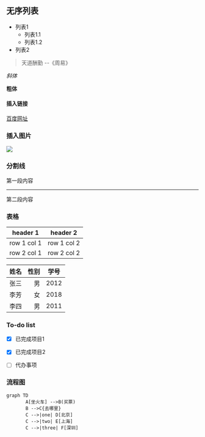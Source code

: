 ## 无序列表
- 列表1
   - 列表1.1
   - 列表1.2
- 列表2
> 天道酬勤    --《周易》

 *斜体*

**粗体**

#### 插入链接

[百度网址](http://baidu.com)

### 插入图片

![](http://img.zcool.cn/community/01f09e577b85450000012e7e182cf0.jpg@1280w_1l_2o_100sh.jpg )
### 分割线

第一段内容
***
第二段内容

### 表格

header 1 | header 2
---|---
row 1 col 1 | row 1 col 2
row 2 col 1 |row 2 col 2

| 姓名 | 性别 | 学号 |
| :----- | -----:| :--: |
| 张三 | 男 | 2012 |
| 李芳 | 女 | 2018 |
| 李四 | 男 | 2011 |

### To-do list

- [x] 已完成项目1
- [x] 已完成项目2

- [ ] 代办事项

### 流程图

```
graph TD
       A[坐火车] -->B(买票)
       B -->C{去哪里}
       C -->|one| D[北京]
       C -->|two| E[上海]
       C -->|three| F[深圳]
```